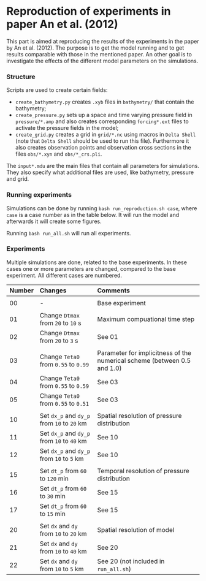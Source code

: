 # Reproduction of experiments in paper An et al. (2012)

This part is aimed at reproducing the results of the experiments in the paper by An et al. (2012). 
The purpose is to get the model running and to get results comparable with those in the mentioned paper. 
An other goal is to investigate the effects of the different model parameters on the simulations.


### Structure

Scripts are used to create certain fields:
* `create_bathymetry.py` creates `.xyb` files in `bathymetry/` that contain the bathymetry;
* `create_pressure.py` sets up a space and time varying pressure field in `pressure/*.amp` and also creates corresponding `forcing*.ext` files to activate the pressure fields in the model;
* `create_grid.py` creates a grid in `grid/*.nc` using macros in `Delta Shell` (note that `Delta Shell` should be used to run this file). Furthermore it also creates observation points and observation cross sections in the files `obs/*.xyn` and `obs/*_crs.pli`.

The `input*.mdu` are the main files that contain all parameters for simulations. They also specify what additional files are used, like bathymetry, pressure and grid.


### Running experiments

Simulations can be done by running `bash run_reproduction.sh case`, where `case` is a case number as in the table below. 
It will run the model and afterwards it will create some figures.

Running `bash run_all.sh` will run all experiments.


### Experiments

Multiple simulations are done, related to the base experiments. 
In these cases one or more parameters are changed, compared to the base experiment. 
All different cases are numbered.

| Number | Changes | Comments |
| :--- | :--- | :--- |
||||
| 00 | - | Base experiment |
||||
| 01 | Change `Dtmax` from `20` to `10` s | Maximum compuational time step |
| 02 | Change `Dtmax` from `20` to `3` s | See 01 |
||||
| 03 | Change `Teta0` from `0.55` to `0.99` | Parameter for implicitness of the numerical scheme (between 0.5 and 1.0) |
| 04 | Change `Teta0` from `0.55` to `0.59` | See 03 |
| 05 | Change `Teta0` from `0.55` to `0.51` | See 03 |
||||
| 10 | Set `dx_p` and `dy_p` from `10` to `20` km | Spatial resolution of pressure distribution |
| 11 | Set `dx_p` and `dy_p` from `10` to `40` km | See 10 |
| 12 | Set `dx_p` and `dy_p` from `10` to `5` km | See 10 |
||||
| 15 | Set `dt_p` from `60` to `120` min | Temporal resolution of pressure distribution |
| 16 | Set `dt_p` from `60` to `30` min | See 15 |
| 17 | Set `dt_p` from `60` to `15` min | See 15 |
||||
| 20 | Set `dx` and `dy` from `10` to `20` km | Spatial resolution of model |
| 21 | Set `dx` and `dy` from `10` to `40` km | See 20 |
| 22 | Set `dx` and `dy` from `10` to `5` km | See 20 (not included in `run_all.sh`) |
